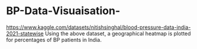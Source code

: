 # BP-Data-Visuaisation-
https://www.kaggle.com/datasets/nitishsinghal/blood-pressure-data-india-2021-statewise
Using the above dataset, a geographical heatmap is plotted for percentages of BP patients in India.
